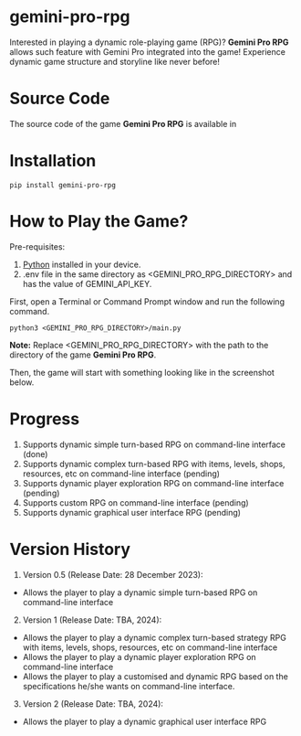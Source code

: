 # gemini-pro-rpg

Interested in playing a dynamic role-playing game (RPG)? **Gemini Pro RPG** allows such feature with Gemini Pro integrated
into the game! Experience dynamic game structure and storyline like never before!

# Source Code

The source code of the game **Gemini Pro RPG** is available in

# Installation

```
pip install gemini-pro-rpg
```

# How to Play the Game?

Pre-requisites:
1. [Python](https://www.python.org/downloads/) installed in your device.
2. .env file in the same directory as <GEMINI_PRO_RPG_DIRECTORY> and has the value of GEMINI_API_KEY.

First, open a Terminal or Command Prompt window and run the following command.

```
python3 <GEMINI_PRO_RPG_DIRECTORY>/main.py
```

**Note:** Replace <GEMINI_PRO_RPG_DIRECTORY> with the path to the directory of the game **Gemini Pro RPG**.

Then, the game will start with something looking like in the screenshot below.

# Progress

1. Supports dynamic simple turn-based RPG on command-line interface (done)
2. Supports dynamic complex turn-based RPG with items, levels, shops, resources, etc on command-line interface (pending)
3. Supports dynamic player exploration RPG on command-line interface (pending)
4. Supports custom RPG on command-line interface (pending)
5. Supports dynamic graphical user interface RPG (pending)

# Version History

1. Version 0.5 (Release Date: 28 December 2023):
* Allows the player to play a dynamic simple turn-based RPG on command-line interface

2. Version 1 (Release Date: TBA, 2024):
* Allows the player to play a dynamic complex turn-based strategy RPG with items, levels, shops, resources, etc on command-line interface
* Allows the player to play a dynamic player exploration RPG on command-line interface
* Allows the player to play a customised and dynamic RPG based on the specifications he/she wants on command-line interface.

3. Version 2 (Release Date: TBA, 2024):
* Allows the player to play a dynamic graphical user interface RPG
